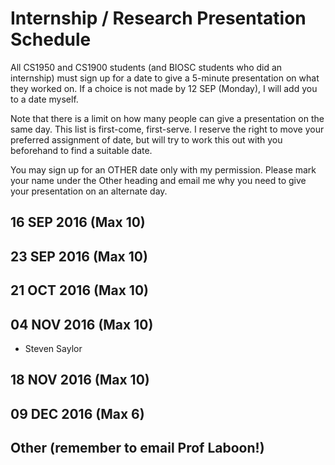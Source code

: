 # Internship / Research Presentation Schedule

All CS1950 and CS1900 students (and BIOSC students who did an internship) must sign up for a date to give a 5-minute presentation on what they worked on.  If a choice is not made by 12 SEP (Monday), I will add you to a date myself.

Note that there is a limit on how many people can give a presentation on the same day.  This list is first-come, first-serve.  I reserve the right to move your preferred assignment of date, but will try to work this out with you beforehand to find a suitable date.

You may sign up for an OTHER date only with my permission.  Please mark your name under the Other heading and email me why you need to give your presentation on an alternate day.

## 16 SEP 2016 (Max 10)

## 23 SEP 2016 (Max 10)

## 21 OCT 2016 (Max 10)

## 04 NOV 2016 (Max 10)
* Steven Saylor

## 18 NOV 2016 (Max 10)

## 09 DEC 2016 (Max 6)

## Other (remember to email Prof Laboon!)
